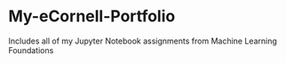 # My-eCornell-Portfolio
Includes all of my Jupyter Notebook assignments from Machine Learning Foundations
